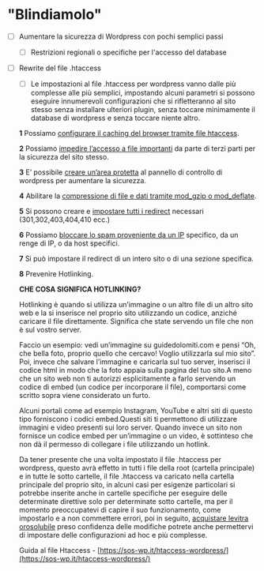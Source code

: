 # "Blindiamolo"

- [ ]  Aumentare la sicurezza di Wordpress con pochi semplici passi
    - [ ]  Restrizioni regionali o specifiche per l'accesso del database
- [ ]  Rewrite del file .htaccess
    - [ ]  Le impostazioni al file .htaccess per wordpress vanno dalle più complesse alle più semplici, impostando alcuni parametri si possono eseguire innumerevoli configurazioni che si rifletteranno al sito stesso senza installare ulteriori plugin, senza toccare minimamente il database di wordpress e senza toccare niente altro.

    **1** Possiamo [configurare il caching del browser tramite file htaccess](https://www.unsitoweb.it/configurare-la-cache-del-browser-tramite-file-htaccess.html).

    **2** Possiamo [impedire l’accesso a file importanti](https://www.unsitoweb.it/sicurezza-htaccess-impedire-laccesso-a-file-importanti.html) da parte di terzi parti per la sicurezza del sito stesso.

    **3** E’ possibile [creare un’area protetta](https://www.unsitoweb.it/creare-unarea-protetta-e-riservata-tramite-file-htaccess.html) al pannello di controllo di wordpress per aumentare la sicurezza.

    **4** Abilitare la [compressione di file e dati tramite mod_gzip o mod_deflate](https://www.unsitoweb.it/compressione-gzip-per-contenuto-e-file-del-sito-tramite-htaccess.html).

    **5** Si possono creare e [impostare tutti i redirect](https://www.unsitoweb.it/come-impostare-redirect-301-tramite-file-htaccess.html) necessari (301,302,403,404,410 ecc.)

    **6** Possiamo [bloccare lo spam proveniente da un IP](https://www.unsitoweb.it/bloccare-spam-tramite-file-htaccess-e-indirizzo-ip.html) specifico, da un renge di IP, o da host specifici.

    **7** Si può impostare il redirect di un intero sito o di una sezione specifica.

    **8** Prevenire Hotlinking.

    **CHE COSA SIGNIFICA HOTLINKING?**

    Hotlinking è quando si utilizza un’immagine o un altro file di un altro sito web e la si inserisce nel proprio sito utilizzando un codice, anziché caricare il file direttamente. Significa che state servendo un file che non è sul vostro server.

    Faccio un esempio: vedi un’immagine su guidedolomiti.com e pensi “Oh, che bella foto, proprio quello che cercavo! Voglio utilizzarla sul mio sito”. Poi, invece che salvare l’immagine e caricarla sul tuo server, inserisci il codice html in modo che la foto appaia sulla pagina del tuo sito.A meno che un sito web non ti autorizzi esplicitamente a farlo servendo un codice di embed (un codice per incorporare il file), comportarsi come scritto sopra viene considerato un furto.

    Alcuni portali come ad esempio Instagram, YouTube e altri siti di questo tipo forniscono i codici embed.Questi siti ti permettono di utilizzare immagini e video presenti sui loro server. Quando invece un sito non fornisce un codice embed per un’immagine o un video, è sottinteso che non dà il permesso di collegare i file utilizzando un hotlink.

    Da tener presente che una volta impostato il file .htaccess per wordpress, questo avrà effetto in tutti i file della root (cartella principale) e in tutte le sotto cartelle, il file .htaccess va caricato nella cartella principale del proprio sito, in alcuni casi per esigenze particolari si potrebbe inserite anche in cartelle specifiche per eseguire delle determinate direttive solo per determinate sotto cartelle, ma per il momento preoccupatevi di capire il suo funzionamento, come impostarlo e a non commettere errori, poi in seguito, [acquistare levitra orosolubile](http://farmaciaitaly.com/levitra.html) preso confidenza delle modifiche potrete anche permettervi di impostare delle configurazioni ad hoc e più complesse.

    Guida al file Htaccess - [https://sos-wp.it/htaccess-wordpress/](https://sos-wp.it/htaccess-wordpress/)